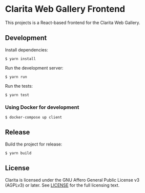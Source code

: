 # Clarita Web Gallery Frontend

This projects is a React-based frontend for the Clarita Web Gallery.

## Development

Install dependencies:

    $ yarn install

Run the development server:

    $ yarn run

Run the tests:

    $ yarn test

### Using Docker for development

    $ docker-compose up client

## Release

Build the project for release:

    $ yarn build

## License

Clarita is licensed under the GNU Affero General Public License v3 (AGPLv3) or later.
See [LICENSE](LICENSE) for the full licensing text.
